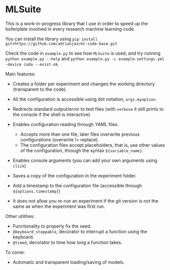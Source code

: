# MLSuite

This is a work-in-progress library that I use in order to speed up the boilerplate involved in every research machine learning code.

You can install the library using `pip install git+https://github.com/adrianjav/ml-code-base.git`

Check the code in `example.py` to see how `MLSuite` is used, and try running `python example.py --help` and `python example.py -c example-settings.yml -device cuda --exist-ok`.

Main features:

- Creates a folder per experiment and changes the working directory (transparent to the code).
- All the configuration is accessible using dot notation, `args.myoption`.
- Redirects standard output/error to text files (with `verbose` it still prints to the console if the shell is interactive)

- Enables configuration reading through YAML files.
  - Accepts more than one file, later files overwrite previous configurations (overwrite != replace).
  - The configuration files accept placeholders, that is, use other values of the configuration, through the syntax `${variable_name}`.
- Enables console arguments (you can add your own arguments using `click`)
- Saves a copy of the configuration in the experiment folder.
- Add a timestamp to the configuration file (accessible through `${options.timestamp}`)
- It does not allow you re-run an experiment if the git version is not the same as when the experiment was first run.

Other utilities:

- Functionality to properly fix the seed.
- `@keyboard_stoppable`, decorator to interrupt a function using the keyboard.
- `@timed`, decorator to time how long a function takes.

To come:

- Automatic and transparent loading/saving of models.